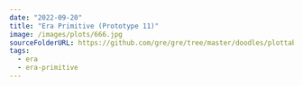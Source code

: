 ```yaml
---
date: "2022-09-20"
title: "Era Primitive (Prototype 11)"
image: /images/plots/666.jpg
sourceFolderURL: https://github.com/gre/gre/tree/master/doodles/plottable-era-primitive
tags:
  - era
  - era-primitive
---
```


